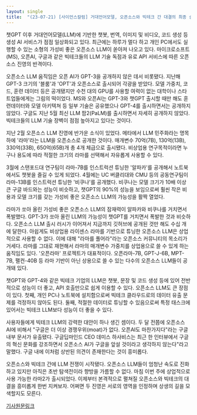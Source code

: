 ```yaml
---
layout: single
title:  "(23-07-21) [사이언스칼럼] 거대언어모델, 오픈소스와 빅테크 간 대결의 최종 승자는"
---
```


챗GPT 이후 거대언어모델(LLM)에 기반한 챗봇, 번역, 이미지 및 비디오, 코드 생성 등 생성 AI 서비스가 점점 일상화되고 있다. 최근에는 하루가 멀다 하고 개인 PC에서도 실행할 수 있는 소형의 가성비 좋은 오픈소스 LLM이 쏟아져 나오고 있다. 마이크로소프트(MS), 오픈AI, 구글과 같은 빅테크들의 LLM 기술 독점과 유로 API 서비스에 따른 오픈소스 진영의 반격이다.

오픈소스 LLM 움직임은 오픈 AI가 GPT-3을 공개하지 않은 데서 비롯됐다. 지난해 GPT-3 크기의 '블룸'과 'OPT'과 오픈소스로 출시되어 각광을 받았다. 모델 가중치, 코드, 훈련 데이터 등은 공개됐지만 수천 대의 GPU를 사용할 여력이 없는 대학이나 스타트업들에게는 그림의 떡이었다. MS와 오픈AI는 GPT-3와 챗GPT 출시할 때만 해도 훈련데이터와 모델 아키텍쳐 등 일부 기술은 공유했으나 GPT-4를 출시하면서는 공개하지 않았다. 구글도 지난 5월 최신 LLM 팜2(PaLM)를 출시하면서 자세히 공개하지 않았다. 빅테크들의 LLM 기술 장벽이 점점 높아지고 있다는 것이다.

지난 2월 오픈소스 LLM 진영에 반가운 소식이 있었다. 메타에서 LLM 민주화라는 명목하에 '라마'라는 LLM을 오픈소스로 공개한 것이다. 매개변수 70억(7B), 130억(13B), 330억(33B), 650억(65B)개 총 4개 체급으로 출시됐다. 비상업용 연구목적이라면 누구나 용도에 따라 적절한 크기의 라마를 선택해서 자유롭게 사용할 수 있다.

3월에 스탠포드대 연구팀이 라마-7B를 인스트럭션 튜닝한 '알파카'를 공개해서 노트북에서도 챗봇을 즐길 수 있게 되었다. 4월에는 UC 버클리대와 CMU 등의 공동연구팀이 라마-13B를 인스트럭션 튜닝한 '비쿠나'를 공개했다. 비쿠나는 모델 크기가 10배 이상 큰 구글 바드와는 성능이 비슷하고, 챗GPT의 90%의 성능을 보임으로써 훨씬 작은 비용과 모델 크기를 갖는 가성비 좋은 오픈소스 LLM의 가능성을 활짝 열었다.

라마가 쏘아 올린 가성비 좋은 오픈소스 LLM의 잠재력이 알파카와 비쿠나를 거치면서 폭발했다. GPT-3가 쏘아 올린 LLM의 가능성이 챗GPT를 거치면서 폭발한 것과 비슷하다. 오픈소스 LLM 출시 러시가 이어져서 지금까지 깃허브에 공개된 것만 해도 수십 개에 달한다. 아쉽게도 비상업용 라이센스 라마를 기반으로 튜닝한 오픈소스 LLM은 상업적으로 사용할 수 없다. 이에 대해 "라마를 풀어라"라는 오픈소스 커뮤니티의 목소리가 거세다. 라마를 그대로 재현해서 라마의 매개변수 가중치를 상업용으로 쓸 수 있게 하는 움직임도 있다. '오픈라마' 프로젝트가 대표적이다. 오픈라마-7B, GPT-J-6B, MPT-7B, 팰컨-40B 등 라마 기반이 아닌 상용으로 쓸 수 있는 다수의 오픈소스 LLM들이 공개돼 있다.

챗GPT와 GPT-4와 같은 빅테크 기업의 LLM은 챗봇, 문장 및 코드 생성 등에 있어 전반적으로 성능이 더 좋고, API 호출만으로 쉽게 이용할 수 있다. 오픈소스 LLM도 큰 장점이 있다. 첫째, 개인 PC나 노트북에 설치함으로써 빅테크 클라우드로의 데이터 유출 문제를 걱정하지 않아도 된다. 둘째, 적절한 데이터로 튜닝할 수 있음으로써 특정 태스크에 있어서는 빅테크 LLM보다 성능이 더 좋을 수 있다.

사용자들에게 빅테크 LLM의 강력한 대안이 하나 생긴 셈이다. 두 달 전쯤에 오픈소스 AI에 비해서 "구글은 더 이상 경쟁우위(moat)가 없다. 오픈AI도 마찬가지다"라는 구글 내부 문서가 유출됐다. 구글딥마인드 CEO 데미스 하사비스는 최근 한 인터뷰에서 구글의 혁신 문화를 강조하면서 오픈소스 AI가 구글을 앞설 것이라고 생각하지 않는다"라고 말했다. 구글 내에 이처럼 상반된 의견이 존재한다는 것이 흥미롭다.

오픈소스와 빅테크 간에 LLM 전쟁이 시작됐다. 오픈소스 LLM들이 엄청난 속도로 진화하고 있지만 아직은 초반 탐색전이라 향방을 가름할 수 없다. 마침 이번 주에 상업적으로 사용 가능한 라마2가 출시되었다. 이제부터 본격적으로 펼쳐질 오픈소스와 빅테크의 대결을 흥미롭게 한번 지켜보자. 어쩌면 두 진영은 서로의 영역을 인정하며 상생의 길을 모색할지도 모른다.

[기사원문링크](http://m.joongdo.co.kr/view.php?key=20230720010005813#ref)

